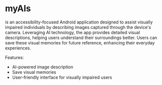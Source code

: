 # myAIs

is an accessibility-focused Android application designed to assist visually impaired individuals by 
describing images captured through the device's camera. Leveraging AI technology, the app provides 
detailed visual descriptions, helping users understand their surroundings better. Users can save 
these visual memories for future reference, enhancing their everyday experiences.

Features:
- AI-powered image description
- Save visual memories
- User-friendly interface for visually impaired users
